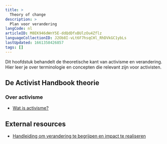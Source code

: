 ```yaml
---
title: >
  Theory of change
description: >
  Plan voor verandering
langCode: nl
articleID: M8EK946dWnY5E-ddQdDfxBUlzOu4Zflz
languageCollectionID: J2Ob8I-vLt6F7hsqCHl_RhDVkGC1ybLs
lastUpdated: 1661358426857
tags: []
---
```


Dit hoofdstuk behandelt de theoretische kant van activisme en verandering. Hier leer je over terminologie en concepten die relevant zijn voor activisten.

## De Activist Handbook theorie

### Over activisme

-   [Wat is activisme?](/nl/theory/what-is-activism)

## External resources

-   [Handleiding om verandering te begrijpen en impact te realiseren](https://www.goededoelennederland.nl/system/files/public/Bedrijfsvoering/TOC%20versie%202.0.pdf)